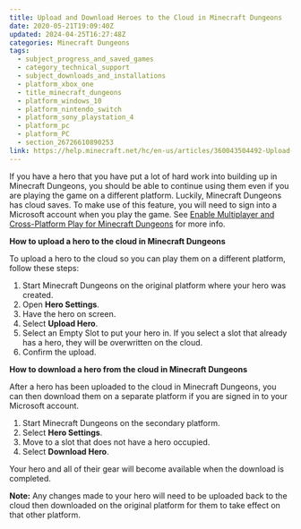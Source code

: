 ```yaml
---
title: Upload and Download Heroes to the Cloud in Minecraft Dungeons
date: 2020-05-21T19:09:40Z
updated: 2024-04-25T16:27:48Z
categories: Minecraft Dungeons
tags:
  - subject_progress_and_saved_games
  - category_technical_support
  - subject_downloads_and_installations
  - platform_xbox_one
  - title_minecraft_dungeons
  - platform_windows_10
  - platform_nintendo_switch
  - platform_sony_playstation_4
  - platform_pc
  - platform_PC
  - section_26726610890253
link: https://help.minecraft.net/hc/en-us/articles/360043504492-Upload-and-Download-Heroes-to-the-Cloud-in-Minecraft-Dungeons
---
```


If you have a hero that you have put a lot of hard work into building up in Minecraft Dungeons, you should be able to continue using them even if you are playing the game on a different platform. Luckily, Minecraft Dungeons has cloud saves. To make use of this feature, you will need to sign into a Microsoft account when you play the game. See [Enable Multiplayer and Cross-Platform Play for Minecraft Dungeons](./Enable-Multiplayer-and-Cross-Platform-Play-for-Minecraft-Dungeons.md) for more info.

**How to upload a hero to the cloud in Minecraft Dungeons**

To upload a hero to the cloud so you can play them on a different platform, follow these steps:

1.  Start Minecraft Dungeons on the original platform where your hero was created.
2.  Open **Hero Settings**.
3.  Have the hero on screen.
4.  Select **Upload Hero**.
5.  Select an Empty Slot to put your hero in. If you select a slot that already has a hero, they will be overwritten on the cloud.
6.  Confirm the upload.

**How to download a hero from the cloud in Minecraft Dungeons**

After a hero has been uploaded to the cloud in Minecraft Dungeons, you can then download them on a separate platform if you are signed in to your Microsoft account.

1.  Start Minecraft Dungeons on the secondary platform.
2.  Select **Hero Settings**.
3.  Move to a slot that does not have a hero occupied.
4.  Select **Download Hero**.

Your hero and all of their gear will become available when the download is completed.

**Note:** Any changes made to your hero will need to be uploaded back to the cloud then downloaded on the original platform for them to take effect on that other platform.
